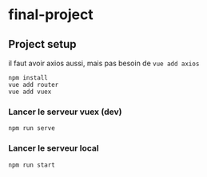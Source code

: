 # final-project
## Project setup
il faut avoir axios aussi, mais pas besoin de ```vue add axios```
```
npm install
vue add router
vue add vuex
```

### Lancer le serveur vuex (dev)
```
npm run serve
```
### Lancer le serveur local
```
npm run start
```